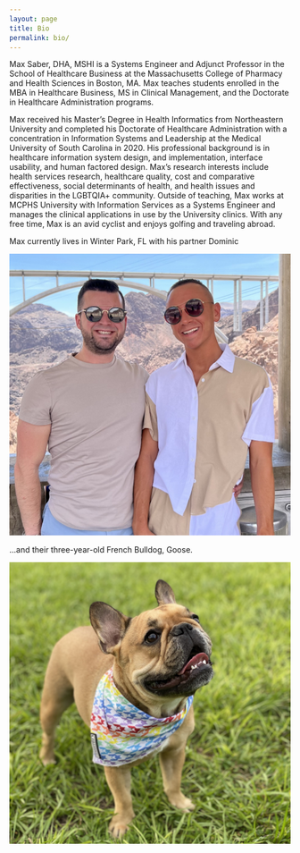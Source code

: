 ```yaml
---
layout: page
title: Bio
permalink: bio/
---
```


Max Saber, DHA, MSHI is a Systems Engineer and Adjunct Professor in the School of Healthcare Business at the Massachusetts College of Pharmacy and Health Sciences in Boston, MA. Max teaches students enrolled in the MBA in Healthcare Business, MS in Clinical Management, and the Doctorate in Healthcare Administration programs.

Max received his Master’s Degree in Health Informatics from Northeastern University and completed his Doctorate of Healthcare Administration with a concentration in Information Systems and Leadership at the Medical University of South Carolina in 2020. His professional background is in healthcare information system design, and implementation, interface usability, and human factored design. Max’s research interests include health services research, healthcare quality, cost and comparative effectiveness, social determinants of health, and health issues and disparities in the LGBTQIA+ community. Outside of teaching, Max works at MCPHS University with Information Services as a Systems Engineer and manages the clinical applications in use by the University clinics. With any free time, Max is an avid cyclist and enjoys golfing and traveling abroad.

Max currently lives in Winter Park, FL with his partner Dominic
<div class="intro-center">
 <img id="intro-image" class="intro-right" src="/images/people/max_dom.jpg">
</div>

...and their three-year-old French Bulldog, Goose.

<div class="intro-center">
    <img id="intro-image" class="intro-right" src="/images/people/goose.jpg">
</div>
